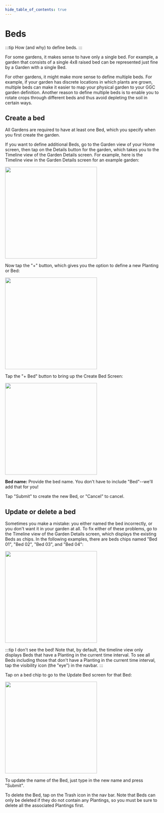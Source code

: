 ```yaml
---
hide_table_of_contents: true
---
```


# Beds

:::tip How (and why) to define beds. 
:::

For some gardens, it makes sense to have only a single bed. For example, a garden that consists of a single 4x8 raised bed can be represented just fine by a Garden with a single Bed. 

For other gardens, it might make more sense to define multiple beds. For example, if your garden has discrete locations in which plants are grown, multiple beds can make it easier to map your physical garden to your GGC garden definition. Another reason to define multiple beds is to enable you to rotate crops through different beds and thus avoid depleting the soil in certain ways. 

## Create a bed

All Gardens are required to have at least one Bed, which you specify when you first create the garden.

If you want to define additional Beds, go to the Garden view of your Home screen, then tap on the Details button for the garden, which takes you to the Timeline view of the Garden Details screen. For example, here is the Timeline view in the Garden Details screen for an example garden:

<img width="300" src="/img/user-guide/garden-details-alderwood.png"/>

Now tap the "+" button, which gives you the option to define a new Planting or Bed:

<img width="300" src="/img/user-guide/garden-details-alderwood-plus-button.png"/>

Tap the "+ Bed" button to bring up the Create Bed Screen:

<img width="300" src="/img/user-guide/create-bed.png"/>

**Bed name:** Provide the bed name.  You don't have to include "Bed"--we'll add that for you!

Tap "Submit" to create the new Bed, or "Cancel" to cancel.

## Update or delete a bed

Sometimes you make a mistake: you either named the bed incorrectly, or you don't want it in your garden at all.  To fix either of these problems, go to the Timeline view of the Garden Details screen, which displays the existing Beds as chips. In the following examples, there are beds chips named "Bed 01", "Bed 02", "Bed 03", and "Bed 04":

<img width="300" src="/img/user-guide/garden-details-alderwood.png"/>

:::tip I don't see the bed! 
Note that, by default, the timeline view only displays Beds that have a Planting in the current time interval. To see all Beds including those that don't have a Planting in the current time interval, tap the visibility icon (the "eye") in the navbar.
:::

Tap on a bed chip to go to the Update Bed screen for that Bed:

<img width="300" src="/img/user-guide/update-bed.png"/>

To update the name of the Bed, just type in the new name and press "Submit".

To delete the Bed, tap on the Trash icon in the nav bar. Note that Beds can only be deleted if they do not contain any Plantings, so you must be sure to delete all the associated Plantings first. 




